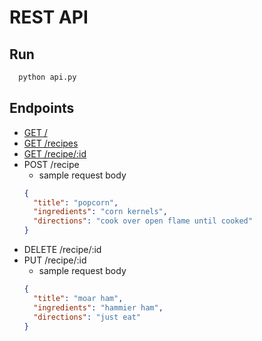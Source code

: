 # REST API

## Run

```python
  python api.py
```

## Endpoints

- [GET /](http://localhost:5000)
- [GET /recipes](http://localhost:5000/recipes)
- [GET /recipe/:id](http://localhost:5000/recipe/1)
- POST /recipe
  - sample request body
  ```json
  {
    "title": "popcorn",
    "ingredients": "corn kernels",
    "directions": "cook over open flame until cooked"
  }
  ```
- DELETE /recipe/:id
- PUT /recipe/:id
  - sample request body
  ```json
  {
    "title": "moar ham",
    "ingredients": "hammier ham",
    "directions": "just eat"
  }
  ```
